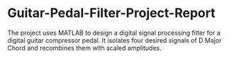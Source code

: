 # Guitar-Pedal-Filter-Project-Report

The project uses MATLAB to design a digital signal processing filter for a digital
guitar compressor pedal. It isolates four desired signals of D Major Chord and
recombines them with scaled amplitudes.
